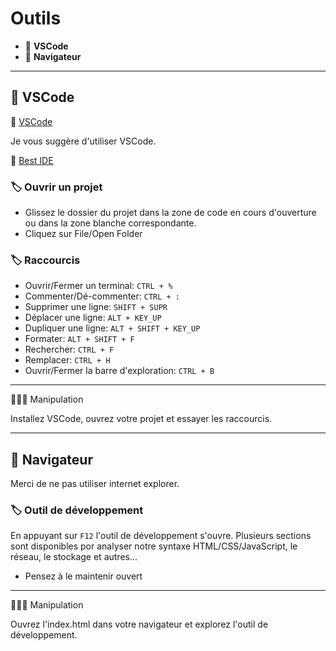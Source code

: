 # Outils

*  🔖 **VSCode**
*  🔖 **Navigateur**
___

## 📑 VSCode

🔗 [VSCode](https://code.visualstudio.com/download)

Je vous suggère d'utiliser VSCode.

🔗 [Best IDE](https://www.decipherzone.com/blog-detail/best-web-development-ide)

### 🏷️ **Ouvrir un projet**

* Glissez le dossier du projet dans la zone de code en cours d'ouverture ou dans la zone blanche correspondante.
* Cliquez sur File/Open Folder

### 🏷️ **Raccourcis**

* Ouvrir/Fermer un terminal: `CTRL + %`
* Commenter/Dé-commenter: `CTRL + :`
* Supprimer une ligne: `SHIFT + SUPR`
* Déplacer une ligne: `ALT + KEY_UP`
* Dupliquer  une ligne: `ALT + SHIFT + KEY_UP`
* Formater: `ALT + SHIFT + F`
* Rechercher: `CTRL + F`
* Remplacer: `CTRL + H`
* Ouvrir/Fermer la barre d'exploration: `CTRL + B`

___

👨🏻‍💻 Manipulation

Installez VSCode, ouvrez votre projet et essayer les raccourcis.

___

## 📑 Navigateur

Merci de ne pas utiliser internet explorer.


### 🏷️ **Outil de développement**

En appuyant sur `F12` l'outil de développement s'ouvre. Plusieurs sections sont disponibles por analyser notre syntaxe HTML/CSS/JavaScript, le réseau, le stockage et autres...

* Pensez à le maintenir ouvert

___

👨🏻‍💻 Manipulation

Ouvrez l'index.html dans votre navigateur et explorez l'outil de développement.